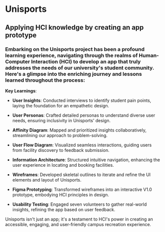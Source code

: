 # Unisports
## Applying HCI knowledge by creating an app prototype

### Embarking on the Unisports project has been a profound learning experience, navigating through the realms of Human-Computer Interaction (HCI) to develop an app that truly addresses the needs of our university's student community. Here's a glimpse into the enriching journey and lessons learned throughout the process:

**Key Learnings**:

- **User Insights**: Conducted interviews to identify student pain points, laying the foundation for an empathetic design.

- **User Personas**: Crafted detailed personas to understand diverse user needs, ensuring inclusivity in Unisports' design.

- **Affinity Diagram**: Mapped and prioritized insights collaboratively, streamlining our approach to problem-solving.

- **User Flow Diagram**: Visualized seamless interactions, guiding users from facility discovery to feedback submission.

- **Information Architecture**: Structured intuitive navigation, enhancing the user experience in locating and booking facilities.

- **Wireframes**: Developed skeletal outlines to iterate and refine the UI elements and layout of Unisports.

- **Figma Prototyping**: Transformed wireframes into an interactive V1.0 prototype, embodying HCI principles in design.

- **Usability Testing**: Engaged seven volunteers to gather real-world insights, refining the app based on user feedback.

Unisports isn't just an app; it's a testament to HCI's power in creating an accessible, engaging, and user-friendly campus recreation experience.

